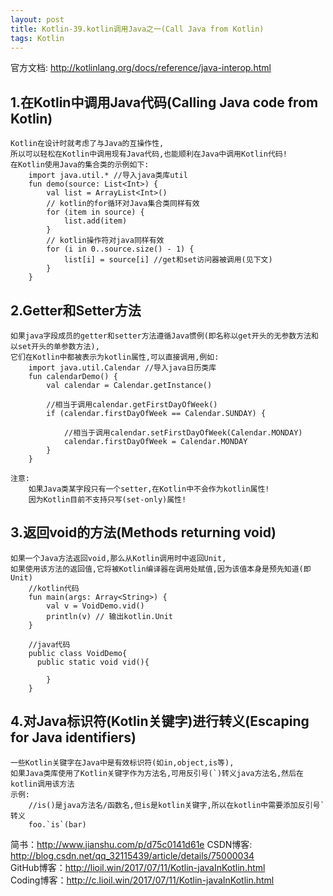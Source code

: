 ```yaml
---
layout: post
title: Kotlin-39.kotlin调用Java之一(Call Java from Kotlin)
tags: Kotlin
---
```

官方文档: http://kotlinlang.org/docs/reference/java-interop.html

## 1.在Kotlin中调用Java代码(Calling Java code from Kotlin)
    Kotlin在设计时就考虑了与Java的互操作性,
    所以可以轻松在Kotlin中调用现有Java代码,也能顺利在Java中调用Kotlin代码!
    在Kotlin使用Java的集合类的示例如下:
        import java.util.* //导入java类库util
        fun demo(source: List<Int>) {
            val list = ArrayList<Int>()
            // kotlin的for循环对Java集合类同样有效
            for (item in source) {
                list.add(item)
            }
            // kotlin操作符对java同样有效
            for (i in 0..source.size() - 1) {
                list[i] = source[i] //get和set访问器被调用(见下文)
            }
        }

## 2.Getter和Setter方法
    如果java字段成员的getter和setter方法遵循Java惯例(即名称以get开头的无参数方法和以set开头的单参数方法),
    它们在Kotlin中都被表示为kotlin属性,可以直接调用,例如:
        import java.util.Calendar //导入java日历类库
        fun calendarDemo() {
            val calendar = Calendar.getInstance()

            //相当于调用calendar.getFirstDayOfWeek()
            if (calendar.firstDayOfWeek == Calendar.SUNDAY) {

                //相当于调用calendar.setFirstDayOfWeek(Calendar.MONDAY)
                calendar.firstDayOfWeek = Calendar.MONDAY
            }
        }

    注意:
        如果Java类某字段只有一个setter,在Kotlin中不会作为kotlin属性!
        因为Kotlin目前不支持只写(set-only)属性!

## 3.返回void的方法(Methods returning void)
    如果一个Java方法返回void,那么从Kotlin调用时中返回Unit,
    如果使用该方法的返回值,它将被Kotlin编译器在调用处赋值,因为该值本身是预先知道(即Unit)
        //kotlin代码
        fun main(args: Array<String>) {
            val v = VoidDemo.vid()
            println(v) // 输出kotlin.Unit
        }

        //java代码
        public class VoidDemo{
          public static void vid(){

            }
        }
        
## 4.对Java标识符(Kotlin关键字)进行转义(Escaping for Java identifiers)
    一些Kotlin关键字在Java中是有效标识符(如in,object,is等),
    如果Java类库使用了Kotlin关键字作为方法名,可用反引号(`)转义java方法名,然后在kotlin调用该方法
    示例:
        //is()是java方法名/函数名,但is是kotlin关键字,所以在kotlin中需要添加反引号`转义
        foo.`is`(bar)

简书：http://www.jianshu.com/p/d75c0141d61e
CSDN博客: http://blog.csdn.net/qq_32115439/article/details/75000034   
GitHub博客：http://lioil.win/2017/07/11/Kotlin-javaInKotlin.html   
Coding博客：http://c.lioil.win/2017/07/11/Kotlin-javaInKotlin.html